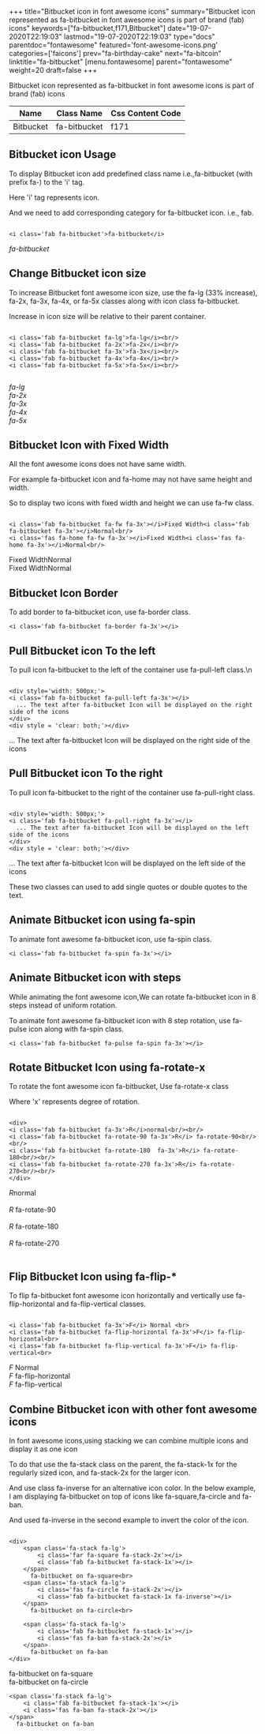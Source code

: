 +++
title="Bitbucket icon in font awesome icons"
summary="Bitbucket icon represented as fa-bitbucket in font awesome icons is part of brand (fab) icons"
keywords=["fa-bitbucket,f171,Bitbucket"]
date="19-07-2020T22:19:03"
lastmod="19-07-2020T22:19:03"
type="docs"
parentdoc="fontawesome"
featured='font-awesome-icons.png'
categories=['faicons']
prev="fa-birthday-cake"
next="fa-bitcoin"
linktitle="fa-bitbucket"
[menu.fontawesome]
parent="fontawesome"
weight=20
draft=false
+++


Bitbucket icon represented as fa-bitbucket in font awesome icons is part of brand (fab) icons

<div class='table-responsive'><table class='table'><thead><tr><th>Name</th><th>Class Name</th><th>Css Content Code</th></tr></thead><tbody><tr><td>Bitbucket</td><td>fa-bitbucket</td><td>f171</td></tr></tbody></table></div>



## Bitbucket icon Usage

To display Bitbucket icon add predefined class name i.e.,fa-bitbucket (with prefix fa-) to the 'i' tag.

Here 'i' tag represents icon.

And we need to add corresponding category for fa-bitbucket icon. i.e., fab.


```

<i class='fab fa-bitbucket'>fa-bitbucket</i>
```

<i class='fab fa-bitbucket'>fa-bitbucket</i>




## Change Bitbucket icon size
To increase Bitbucket font awesome icon size, use the fa-lg (33% increase), fa-2x, fa-3x, fa-4x, or fa-5x classes along with icon class fa-bitbucket.

Increase in icon size will be relative to their parent container. 

```

<i class='fab fa-bitbucket fa-lg'>fa-lg</i><br/>
<i class='fab fa-bitbucket fa-2x'>fa-2x</i><br/>
<i class='fab fa-bitbucket fa-3x'>fa-3x</i><br/>
<i class='fab fa-bitbucket fa-4x'>fa-4x</i><br/>
<i class='fab fa-bitbucket fa-5x'>fa-5x</i><br/>
            
```

<i class='fab fa-bitbucket fa-lg'>fa-lg</i><br/>
<i class='fab fa-bitbucket fa-2x'>fa-2x</i><br/>
<i class='fab fa-bitbucket fa-3x'>fa-3x</i><br/>
<i class='fab fa-bitbucket fa-4x'>fa-4x</i><br/>
<i class='fab fa-bitbucket fa-5x'>fa-5x</i><br/>
            



## Bitbucket Icon with Fixed Width 

All the font awesome icons does not have same width.

For example fa-bitbucket icon and fa-home may not have same height and width.

So to display two icons with fixed width and height we can use fa-fw class.


```

<i class='fab fa-bitbucket fa-fw fa-3x'></i>Fixed Width<i class='fab fa-bitbucket fa-3x'></i>Normal<br/>
<i class='fas fa-home fa-fw fa-3x'></i>Fixed Width<i class='fas fa-home fa-3x'></i>Normal<br/>
```

<i class='fab fa-bitbucket fa-fw fa-3x'></i>Fixed Width<i class='fab fa-bitbucket fa-3x'></i>Normal<br/>
<i class='fas fa-home fa-fw fa-3x'></i>Fixed Width<i class='fas fa-home fa-3x'></i>Normal<br/>



## Bitbucket Icon Border 

To add border to fa-bitbucket icon, use fa-border class.


```
<i class='fab fa-bitbucket fa-border fa-3x'></i>

```
<i class='fab fa-bitbucket fa-border fa-3x'></i>





## Pull Bitbucket icon To the left

To pull icon fa-bitbucket to the left of the container use fa-pull-left class.\n

```

<div style='width: 500px;'>
<i class='fab fa-bitbucket fa-pull-left fa-3x'></i>
  ... The text after fa-bitbucket Icon will be displayed on the right side of the icons
</div>
<div style = 'clear: both;'></div>
```

<div style='width: 500px;'>
<i class='fab fa-bitbucket fa-pull-left fa-3x'></i>
  ... The text after fa-bitbucket Icon will be displayed on the right side of the icons
</div>
<div style = 'clear: both;'></div>




## Pull Bitbucket icon To the right
To pull icon fa-bitbucket to the right of the container use fa-pull-right class.

```

<div style='width: 500px;'>
<i class='fab fa-bitbucket fa-pull-right fa-3x'></i>
  ... The text after fa-bitbucket Icon will be displayed on the left side of the icons
</div>
<div style = 'clear: both;'></div>
```

<div style='width: 500px;'>
<i class='fab fa-bitbucket fa-pull-right fa-3x'></i>
  ... The text after fa-bitbucket Icon will be displayed on the left side of the icons
</div>
<div style = 'clear: both;'></div>

These two classes can used to add single quotes or double quotes to the text.


## Animate Bitbucket icon using fa-spin
To animate font awesome fa-bitbucket icon, use fa-spin class.

```
<i class='fab fa-bitbucket fa-spin fa-3x'></i>
```
<i class='fab fa-bitbucket fa-spin fa-3x'></i>




## Animate Bitbucket icon with steps
While animating the font awesome icon,We can rotate fa-bitbucket icon in 8 steps instead of uniform rotation.

To animate font awesome fa-bitbucket icon with 8 step rotation, use fa-pulse icon along with fa-spin class.


```
<i class='fab fa-bitbucket fa-pulse fa-spin fa-3x'></i>

```
<i class='fab fa-bitbucket fa-pulse fa-spin fa-3x'></i>





## Rotate Bitbucket Icon using fa-rotate-x
To rotate the font awesome icon fa-bitbucket, Use fa-rotate-x class

Where 'x' represents degree of rotation.


```

<div>
<i class='fab fa-bitbucket fa-3x'>R</i>normal<br/><br/>
<i class='fab fa-bitbucket fa-rotate-90 fa-3x'>R</i> fa-rotate-90<br/><br/> 
<i class='fab fa-bitbucket fa-rotate-180  fa-3x'>R</i> fa-rotate-180<br/><br/> 
<i class='fab fa-bitbucket fa-rotate-270 fa-3x'>R</i> fa-rotate-270<br/><br/>
</div>
```

<div>
<i class='fab fa-bitbucket fa-3x'>R</i>normal<br/><br/>
<i class='fab fa-bitbucket fa-rotate-90 fa-3x'>R</i> fa-rotate-90<br/><br/> 
<i class='fab fa-bitbucket fa-rotate-180  fa-3x'>R</i> fa-rotate-180<br/><br/> 
<i class='fab fa-bitbucket fa-rotate-270 fa-3x'>R</i> fa-rotate-270<br/><br/>
</div>




## Flip Bitbucket Icon using fa-flip-*
To flip fa-bitbucket font awesome icon horizontally and vertically use fa-flip-horizontal and fa-flip-vertical classes. 

```

<i class='fab fa-bitbucket fa-3x'>F</i> Normal <br>
<i class='fab fa-bitbucket fa-flip-horizontal fa-3x'>F</i> fa-flip-horizontal<br>
<i class='fab fa-bitbucket fa-flip-vertical fa-3x'>F</i> fa-flip-vertical<br>
```

<i class='fab fa-bitbucket fa-3x'>F</i> Normal <br>
<i class='fab fa-bitbucket fa-flip-horizontal fa-3x'>F</i> fa-flip-horizontal<br>
<i class='fab fa-bitbucket fa-flip-vertical fa-3x'>F</i> fa-flip-vertical<br>




## Combine Bitbucket icon with other font awesome icons
In font awesome icons,using stacking we can combine multiple icons and display it as one icon 

To do that use the fa-stack class on the parent, the fa-stack-1x for the regularly sized icon, and fa-stack-2x for the larger icon.

And use class fa-inverse for an alternative icon color. 
In the below example, I am displaying fa-bitbucket on top of icons like fa-square,fa-circle and fa-ban.

And used fa-inverse in the second example to invert the color of the icon.

```

<div>
    <span class='fa-stack fa-lg'>
        <i class='far fa-square fa-stack-2x'></i>
        <i class='fab fa-bitbucket fa-stack-1x'></i>
    </span>
      fa-bitbucket on fa-square<br>
    <span class='fa-stack fa-lg'>
        <i class='fas fa-circle fa-stack-2x'></i>
        <i class='fab fa-bitbucket fa-stack-1x fa-inverse'></i>
    </span>
      fa-bitbucket on fa-circle<br>

    <span class='fa-stack fa-lg'>
        <i class='fab fa-bitbucket fa-stack-1x'></i>
        <i class='fas fa-ban fa-stack-2x'></i>
    </span>
      fa-bitbucket on fa-ban
</div>
```

<div>
    <span class='fa-stack fa-lg'>
        <i class='far fa-square fa-stack-2x'></i>
        <i class='fab fa-bitbucket fa-stack-1x'></i>
    </span>
      fa-bitbucket on fa-square<br>
    <span class='fa-stack fa-lg'>
        <i class='fas fa-circle fa-stack-2x'></i>
        <i class='fab fa-bitbucket fa-stack-1x fa-inverse'></i>
    </span>
      fa-bitbucket on fa-circle<br>

    <span class='fa-stack fa-lg'>
        <i class='fab fa-bitbucket fa-stack-1x'></i>
        <i class='fas fa-ban fa-stack-2x'></i>
    </span>
      fa-bitbucket on fa-ban
</div>






